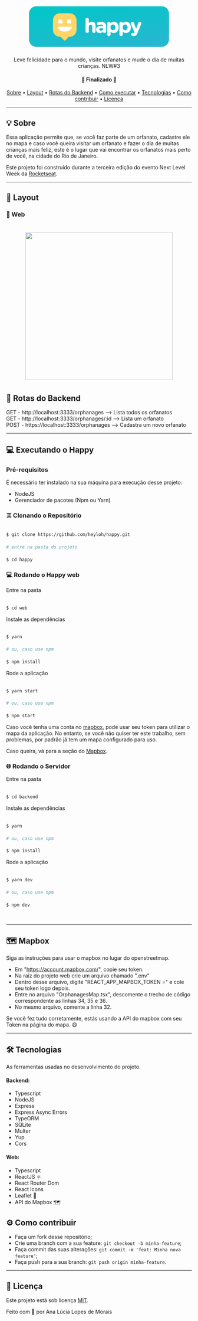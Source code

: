<h1 align="center" >
  <img alt="happy" title="happy" src="./assets/banner.png" />
</h1>

<p align="center">Leve felicidade para o mundo, visite orfanatos e mude o dia de muitas crianças. NLW#3</p>

<h4 align="center"> 
	🚧  Finalizado  🚧
</h4>

<p align="center">
 <a href="#-sobre">Sobre</a> •
 <a href="#-layout">Layout</a> • 
 <a href="#-rotas-do-backend">Rotas do Backend</a> • 
 <a href="#-executando-o-happy">Como executar</a> • 
 <a href="#tecnologias">Tecnologias</a> • 
 <a href="#como-contribuir">Como contribuir</a> • 
 <a href="#-licença">Licença</a> 
</p>

---

## 💡 Sobre

Essa aplicação permite que, se você faz parte de um orfanato, cadastre ele no mapa e caso você queira visitar um orfanato e fazer o dia de muitas crianças mais feliz, este é o lugar que vai encontrar os orfanatos mais perto de você, na cidade do Rio de Janeiro.

Este projeto foi construído durante a terceira edição do evento Next Level Week da [Rocketseat](https://rocketseat.com.br/).

---

## 🎨 Layout


<h3>🚀 Web </h3>

<h1 align="center">
<img src="./assets/gif-ana.gif" width="400" height="400" />
</h1>


## 🍃 Rotas do Backend

GET - http://localhost:3333/orphanages --> Lista todos os orfanatos <br>
GET - http://localhost:3333/orphanages/:id --> Lista um orfanato<br>
POST - https://localhost:3333/orphanages --> Cadastra um novo orfanato<br>

---

## 💻 Executando o Happy

### Pré-requisitos

É necessário ter instalado na sua máquina para execução desse projeto:
- NodeJS
- Gerenciador de pacotes (Npm ou Yarn) 


### ♊ Clonando o Repositório

```bash

$ git clone https://github.com/heyloh/happy.git

# entre na pasta do projeto

$ cd happy

```
### 💻 Rodando o Happy web

Entre na pasta

```bash

$ cd web

```
Instale as dependências

```bash

$ yarn

# ou, caso use npm

$ npm install

```

Rode a aplicação

```bash

$ yarn start

# ou, caso use npm

$ npm start

```

Caso você tenha uma conta no [mapbox](https://www.mapbox.com/), pode usar seu token para utilizar o mapa da aplicação. No entanto, se você não quiser 
ter este trabalho, sem problemas, por padrão já tem um mapa configurado para uso.

Caso queira, vá para a seção do <a href="#-mapbox">Mapbox</a>.

### 🌐 Rodando o Servidor

Entre na pasta

```bash

$ cd backend

```
Instale as dependências

```bash

$ yarn

# ou, caso use npm

$ npm install

```

Rode a aplicação

```bash

$ yarn dev

# ou, caso use npm

$ npm dev

```

<br>

[//]: <> (Se tudo deu certo, o app deve estar disponível agora! 👩🏽‍🔧)

---

## 🗺 Mapbox

Siga as instruções para usar o mapbox no lugar do openstreetmap.

- Em "https://account.mapbox.com/", copie seu token.
- Na raiz do projeto web crie um arquivo chamado ".env"
- Dentro desse arquivo, digite "REACT_APP_MAPBOX_TOKEN =" e cole seu token logo depois.
- Entre no arquivo "OrphanagesMap.tsx", descomente o trecho de código correspondente as linhas 34, 35 e 36.
- No mesmo arquivo, comente a linha 32.

Se você fez tudo corretamente, estás usando a API do mapbox com seu Token na página do mapa. 😄

---

<h2 id="tecnologias"> 🛠️ Tecnologias </h2>

As ferramentas usadas no desenvolvimento do projeto.

#### Backend:
 - Typescript
 - NodeJS
 - Express
 - Express Async Errors
 - TypeORM
 - SQLite
 - Multer
 - Yup
 - Cors

#### Web:
- Typescript
- ReactJS ⚛️
- React Router Dom
- React Icons
- Leaflet 🍃
- API do Mapbox 🗺️


<h2 id="como-contribuir"> ⚙️ Como contribuir </h2>

- Faça um fork desse repositório;
- Crie uma branch com a sua feature: `git checkout -b minha-feature`;
- Faça commit das suas alterações: `git commit -m 'feat: Minha nova feature'`;
- Faça push para a sua branch: `git push origin minha-feature`.

---

## 📝 Licença

Este projeto está sob licença [MIT](./LICENSE).

<p>Feito com 💙 por Ana Lúcia Lopes de Morais</p>